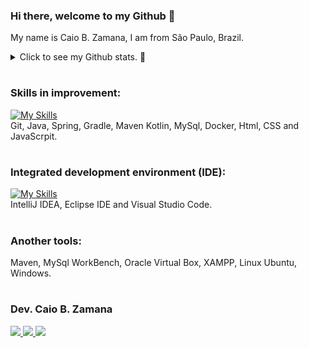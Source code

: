
<!--
//Paleta de cores azul saúde
https://color.adobe.com/pt/search?q=azul%20sa%C3%BAde

//gráfico de commit
https://ashutosh00710.github.io/github-readme-activity-graph/

### Hi there 👋


Here are some ideas to get you started:

- 🔭 I’m currently working on ...
- 🌱 I’m currently learning ...
- 👯 I’m looking to collaborate on ...
- 🤔 I’m looking for help with ...
- 💬 Ask me about ...
- 📫 How to reach me: ...
- 😄 Pronouns: ...
- ⚡ Fun fact: ...
-->

  
<!-- <img width=100% src="https://capsule-render.vercel.app/api?type=waving&color=0487D9&height=120&section=header"/> -->

### Hi there, welcome to my Github 👋 

My name is Caio B. Zamana, I am from São Paulo, Brazil.<br>


<!-- [![Typing SVG](https://readme-typing-svg.herokuapp.com/?color=0487D9&size=35&center=true&vCenter=true&width=1000&lines=HELLO,+my+name+is+Caio+Bello,+from+Brasil-SP;Welcome+to+my+Github's+profile!+:%29)](https://git.io/typing-svg) -->


<details>

  <summary>Click to see my Github stats. 🔭</summary>
   <br>
   
<div align="center">  
  <img width="49%" height="195px" src="https://github-readme-stats.vercel.app/api?username=caiobello&show_icons=true" alt="Caio Zamana github stats" /> 
  <img width="44%" height="195px" src="https://github-readme-stats.vercel.app/api/top-langs/?username=caiobello&layout=compact" />
</div>


![Ashutosh's github activity graph](https://github-readme-activity-graph.cyclic.app/graph?username=caiobello&bg_color=FFFFFF&color=0487D9&line=0487D9&point=0442BF&area=false&hide_border=true)
</details>

#
<!-- https://skillicons.dev/ -->
<!--Icons: https://github.com/tandpfun/skill-icons#readme -->
### Skills in improvement:
[![My Skills](https://skillicons.dev/icons?i=git,java,spring,gradle,maven,kotlin,mysql,docker,html,css,js&theme=light)](https://github.com/caiobello/)<br>
Git, Java, Spring, Gradle, Maven Kotlin, MySql, Docker, Html, CSS and JavaScrpit.
 <br>
 
 #
 
### Integrated development environment (IDE):
[![My Skills](https://skillicons.dev/icons?i=idea,eclipse,vscode&theme=light)](https://github.com/caiobello/)<br>
IntelliJ IDEA, Eclipse IDE and Visual Studio Code.
<br>

#

### Another tools:
Maven, MySql WorkBench, Oracle Virtual Box, XAMPP, Linux Ubuntu, Windows.
<br>
#

<!-- https://github.com/iuricode/readme-template/blob/main/badges/badges.md -->

### Dev. Caio B. Zamana

  <a href="https://www.linkedin.com/in/desenvolvedorcaiobello/" target="_blank"><img src="https://img.shields.io/badge/-LinkedIn-%230077B5?style=for-the-badge&logo=linkedin&logoColor=white" target="_blank">
  <a href="https://api.whatsapp.com/send?phone=55048991477921" target="_blank"><img src="https://img.shields.io/badge/WhatsApp-25D366?style=for-the-badge&logo=whatsapp&logoColor=white">
  <a href = "mailto:desenvolvedorcaiobello@gmail.com"><img src="https://img.shields.io/badge/-Gmail-%23333?style=for-the-badge&logo=gmail&logoColor=white" target="_blank"></a>



<!-- <img width=100% src="https://capsule-render.vercel.app/api?type=waving&color=0487D9&height=120&section=footer"/> -->

